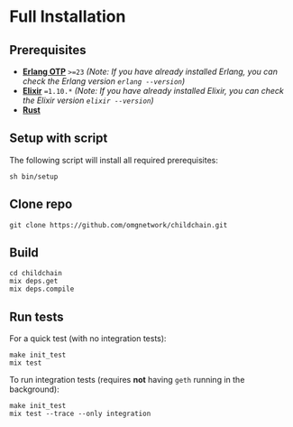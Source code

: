 # Full Installation


## Prerequisites
* **[Erlang OTP](https://erlang.org/doc/installation_guide/INSTALL.html)** `>=23`
*(Note: If you have already installed Erlang, you can check the Erlang version `erlang --version`)*
* **[Elixir](https://elixir-lang.org/install.html)** `=1.10.*`
*(Note: If you have already installed Elixir, you can check the Elixir version `elixir --version`)*
* **[Rust](https://www.rust-lang.org/tools/install)**


## Setup with script
The following script will install all required prerequisites:

```
sh bin/setup
```

## Clone repo
```
git clone https://github.com/omgnetwork/childchain.git
```

## Build
```
cd childchain
mix deps.get
mix deps.compile
```

## Run tests
For a quick test (with no integration tests):
```
make init_test
mix test
```

To run integration tests (requires **not** having `geth` running in the background):
```
make init_test
mix test --trace --only integration
```